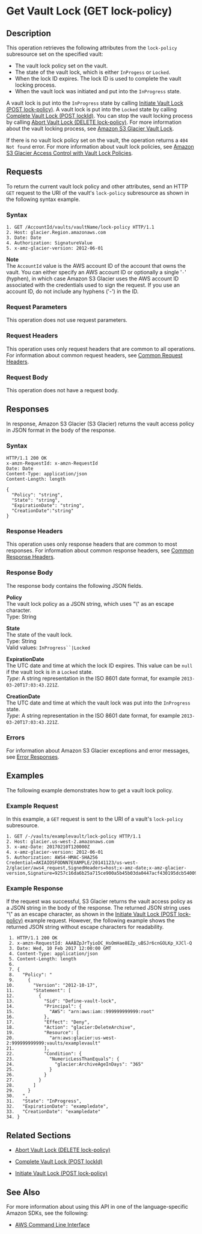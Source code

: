 # Get Vault Lock \(GET lock\-policy\)<a name="api-GetVaultLock"></a>

## Description<a name="api-GetVaultLock-description"></a>

This operation retrieves the following attributes from the `lock-policy` subresource set on the specified vault: 
+ The vault lock policy set on the vault\.
+ The state of the vault lock, which is either `InProgess` or `Locked`\.
+ When the lock ID expires\. The lock ID is used to complete the vault locking process\.
+ When the vault lock was initiated and put into the `InProgress` state\.

A vault lock is put into the `InProgress` state by calling [Initiate Vault Lock \(POST lock\-policy\)](api-InitiateVaultLock.md)\. A vault lock is put into the `Locked` state by calling [Complete Vault Lock \(POST lockId\)](api-CompleteVaultLock.md)\. You can stop the vault locking process by calling [Abort Vault Lock \(DELETE lock\-policy\)](api-AbortVaultLock.md)\. For more information about the vault locking process, see [Amazon S3 Glacier Vault Lock](vault-lock.md)\.

If there is no vault lock policy set on the vault, the operation returns a `404 Not found` error\. For more information about vault lock policies, see [Amazon S3 Glacier Access Control with Vault Lock Policies](vault-lock-policy.md)\.

## Requests<a name="api-GetVaultLock-requests"></a>

To return the current vault lock policy and other attributes, send an HTTP `GET` request to the URI of the vault's `lock-policy` subresource as shown in the following syntax example\.

### Syntax<a name="api-GetVaultLock-requests-syntax"></a>

```
1. GET /AccountId/vaults/vaultName/lock-policy HTTP/1.1
2. Host: glacier.Region.amazonaws.com
3. Date: Date
4. Authorization: SignatureValue
5. x-amz-glacier-version: 2012-06-01
```

 

**Note**  
The `AccountId` value is the AWS account ID of the account that owns the vault\. You can either specify an AWS account ID or optionally a single '`-`' \(hyphen\), in which case Amazon S3 Glacier uses the AWS account ID associated with the credentials used to sign the request\. If you use an account ID, do not include any hyphens \('\-'\) in the ID\.

### Request Parameters<a name="api-GetVaultLock-requests-parameters"></a>

This operation does not use request parameters\.

### Request Headers<a name="api-GetVaultLock-requests-headers"></a>

This operation uses only request headers that are common to all operations\. For information about common request headers, see [Common Request Headers](api-common-request-headers.md)\.

### Request Body<a name="api-GetVaultLock-requests-elements"></a>

This operation does not have a request body\.

## Responses<a name="api-GetVaultLock-responses"></a>

In response, Amazon S3 Glacier \(S3 Glacier\) returns the vault access policy in JSON format in the body of the response\. 

### Syntax<a name="api-GetVaultLock-responses-syntax"></a>

```
HTTP/1.1 200 OK
x-amzn-RequestId: x-amzn-RequestId
Date: Date
Content-Type: application/json
Content-Length: length
				
{
  "Policy": "string",
  "State": "string",
  "ExpirationDate": "string",
  "CreationDate":"string"
}
```

### Response Headers<a name="api-GetVaultLock-responses-headers"></a>

This operation uses only response headers that are common to most responses\. For information about common response headers, see [Common Response Headers](api-common-response-headers.md)\.

### Response Body<a name="api-GetVaultLock-responses-elements"></a>

The response body contains the following JSON fields\.

 **Policy**   
The vault lock policy as a JSON string, which uses "\\" as an escape character\.  
 Type: String

 **State**   
The state of the vault lock\.  
 Type: String  
 Valid values: `InProgress``|Locked`

 **ExpirationDate**   
The UTC date and time at which the lock ID expires\. This value can be `null` if the vault lock is in a `Locked` state\.  
*Type*: A string representation in the ISO 8601 date format, for example `2013-03-20T17:03:43.221Z`\.

 **CreationDate**   
The UTC date and time at which the vault lock was put into the `InProgress` state\.  
*Type*: A string representation in the ISO 8601 date format, for example `2013-03-20T17:03:43.221Z`\.

### Errors<a name="api-GetVaultLock-responses-errors"></a>

For information about Amazon S3 Glacier exceptions and error messages, see [Error Responses](api-error-responses.md)\.

## Examples<a name="api-GetVaultLock-examples"></a>

The following example demonstrates how to get a vault lock policy\.

### Example Request<a name="api-GetVaultLock-example-request"></a>

In this example, a `GET` request is sent to the URI of a vault's `lock-policy` subresource\.

```
1. GET /-/vaults/examplevault/lock-policy HTTP/1.1
2. Host: glacier.us-west-2.amazonaws.com
3. x-amz-Date: 20170210T120000Z
4. x-amz-glacier-version: 2012-06-01
5. Authorization: AWS4-HMAC-SHA256 Credential=AKIAIOSFODNN7EXAMPLE/20141123/us-west-2/glacier/aws4_request,SignedHeaders=host;x-amz-date;x-amz-glacier-version,Signature=9257c16da6b25a715ce900a5b45b03da0447acf430195dcb540091b12966f2a2
```

### Example Response<a name="api-GetVaultLock-example-response"></a>

If the request was successful, S3 Glacier returns the vault access policy as a JSON string in the body of the response\. The returned JSON string uses "\\" as an escape character, as shown in the [Initiate Vault Lock \(POST lock\-policy\)](api-InitiateVaultLock.md) example request\. However, the following example shows the returned JSON string without escape characters for readability\. 

```
 1. HTTP/1.1 200 OK
 2. x-amzn-RequestId: AAABZpJrTyioDC_HsOmHae8EZp_uBSJr6cnGOLKp_XJCl-Q
 3. Date: Wed, 10 Feb 2017 12:00:00 GMT
 4. Content-Type: application/json
 5. Content-Length: length
 6. 
 7. {
 8.   "Policy": "
 9.     {
10.       "Version": "2012-10-17",
11.       "Statement": [
12.         {
13.           "Sid": "Define-vault-lock",
14.           "Principal": {
15.             "AWS": "arn:aws:iam::999999999999:root"
16.           },
17.           "Effect": "Deny",
18.           "Action": "glacier:DeleteArchive",
19.           "Resource": [
20.             "arn:aws:glacier:us-west-2:999999999999:vaults/examplevault"
21.           ],
22.           "Condition": {
23.             "NumericLessThanEquals": {
24.               "glacier:ArchiveAgeInDays": "365"
25.             }
26.           }
27.         }
28.       ]
29.     }
30.   ",
31.   "State": "InProgress",
32.   "ExpirationDate": "exampledate",
33.   "CreationDate": "exampledate"  
34. }
```

## Related Sections<a name="related-sections-GetVaultLock"></a>

 
+ [Abort Vault Lock \(DELETE lock\-policy\)](api-AbortVaultLock.md)

 
+ [Complete Vault Lock \(POST lockId\)](api-CompleteVaultLock.md)

 
+ [Initiate Vault Lock \(POST lock\-policy\)](api-InitiateVaultLock.md)

## See Also<a name="api-GetVaultLock_SeeAlso"></a>

For more information about using this API in one of the language\-specific Amazon SDKs, see the following:
+  [AWS Command Line Interface](https://docs.aws.amazon.com/cli/latest/reference/glacier/get-vault-lock.html) 